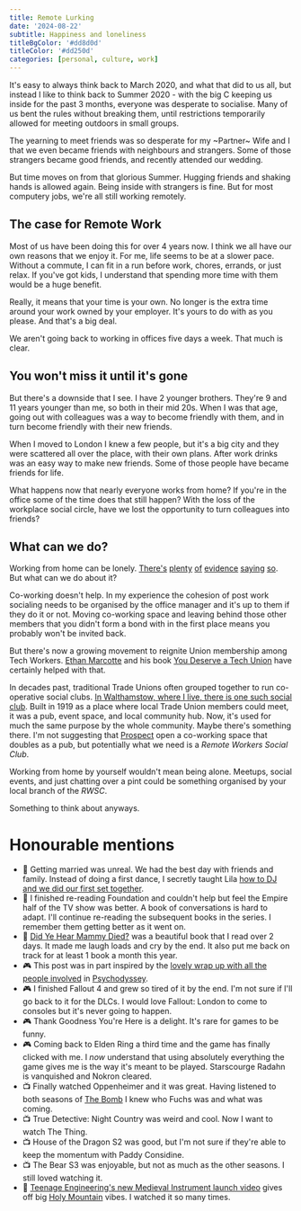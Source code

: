 ```yaml
---
title: Remote Lurking
date: '2024-08-22'
subtitle: Happiness and loneliness
titleBgColor: '#dd8d0d'
titleColor: '#dd250d'
categories: [personal, culture, work]
---
```


It's easy to always think back to March 2020, and what that did to us all, but instead I like to think back to Summer 2020 - with the big C keeping us inside for the past 3 months, everyone was desperate to socialise. Many of us bent the rules without breaking them, until restrictions temporarily allowed for meeting outdoors in small groups.

The yearning to meet friends was so desperate for my ~Partner~ Wife and I that we even became friends with neighbours and strangers. Some of those strangers became good friends, and recently attended our wedding.

But time moves on from that glorious Summer. Hugging friends and shaking hands is allowed again. Being inside with strangers is fine. But for most computery jobs, we're all still working remotely.

## The case for Remote Work

Most of us have been doing this for over 4 years now. I think we all have our own reasons that we enjoy it. For me, life seems to be at a slower pace. Without a commute, I can fit in a run before work, chores, errands, or just relax. If you've got kids, I understand that spending more time with them would be a huge benefit.

Really, it means that your time is your own. No longer is the extra time around your work owned by your employer. It's yours to do with as you please. And that's a big deal.

We aren't going back to working in offices five days a week. That much is clear.

## You won't miss it until it's gone

But there's a downside that I see. I have 2 younger brothers. They're 9 and 11 years younger than me, so both in their mid 20s. When I was that age, going out with colleagues was a way to become friendly with them, and in turn become friendly with their new friends.

When I moved to London I knew a few people, but it's a big city and they were scattered all over the place, with their own plans. After work drinks was an easy way to make new friends. Some of those people have became friends for life.

What happens now that nearly everyone works from home? If you're in the office some of the time does that still happen? With the loss of the workplace social circle, have we lost the opportunity to turn colleagues into friends?

## What can we do?

Working from home can be lonely. [There's](https://www.bbc.com/worklife/article/20220616-is-remote-work-worse-for-wellbeing-than-people-think) [plenty](https://www.theguardian.com/commentisfree/2023/jul/02/working-from-home-mental-health-society) [of](https://www.forbes.com/sites/bryanrobinson/2021/10/15/remote-workers-report-negative-mental-health-impacts-new-study-finds/?sh=545722a174b8) [evidence](https://www.latimes.com/opinion/story/2024-03-21/loneliness-epidemic-work-from-home-remote-guestrooms-airbnb-couchsurfing#:~:text=Now%2C%20as%20an%20adult%2C%20I,days%20spent%20in%20quiet%20solitude.&text=A%202022%20survey%20noted%20that,their%20jobs%20because%20of%20loneliness.) [saying](https://www.reddit.com/r/WFH/comments/107cgct/feeling_isolated_working_from_home/) [so](https://mentalhealth-uk.org/blog/feeling-lonely-while-working-from-home/). But what can we do about it?

Co-working doesn't help. In my experience the cohesion of post work socialing needs to be organised by the office manager and it's up to them if they do it or not. Moving co-working space and leaving behind those other members that you didn't form a bond with in the first place means you probably won't be invited back.

But there's now a growing movement to reignite Union membership among Tech Workers. [Ethan Marcotte](https://ethanmarcotte.com) and his book [You Deserve a Tech Union](https://ethanmarcotte.com/books/you-deserve-a-tech-union/) have certainly helped with that.

In decades past, traditional Trade Unions often grouped together to run co-operative social clubs. [In Walthamstow, where I live, there is one such social club](https://walthamstowtradeshall.com/about). Built in 1919 as a place where local Trade Union members could meet, it was a pub, event space, and local community hub. Now, it's used for much the same purpose by the whole community. Maybe there's something there. I'm not suggesting that [Prospect](https://prospect.org.uk/) open a co-working space that doubles as a pub, but potentially what we need is a _Remote Workers Social Club_.

Working from home by yourself wouldn't mean being alone. Meetups, social events, and just chatting over a pint could be something organised by your local branch of the _RWSC_.

Something to think about anyways.

# Honourable mentions

- 💒 Getting married was unreal. We had the best day with friends and family. Instead of doing a first dance, I secretly taught Lila [how to DJ and we did our first set together](https://soundcloud.com/syntax-terrorist/dj-just-married-b2b-with-secret-special-guest).
- 📖 I finished re-reading Foundation and couldn't help but feel the Empire half of the TV show was better. A book of conversations is hard to adapt. I'll continue re-reading the subsequent books in the series. I remember them getting better as it went on.
- 📖 [Did Ye Hear Mammy Died?](https://uk.bookshop.org/p/books/did-ye-hear-mammy-died-hilarious-tender-absurd-delightful-and-charming-nina-stibbe-seamas-o-reilly/4958208?ean=9780708899236) was a beautiful book that I read over 2 days. It made me laugh loads and cry by the end. It also put me back on track for at least 1 book a month this year.
- 🎮 This post was in part inspired by the [lovely wrap up with all the people involved](https://www.youtube.com/watch?v=FojuFCVg_ng) in [Psychodyssey](blog/psychodyssey).
- 🎮 I finished Fallout 4 and grew so tired of it by the end. I'm not sure if I'll go back to it for the DLCs. I would love Fallout: London to come to consoles but it's never going to happen.
- 🎮 Thank Goodness You're Here is a delight. It's rare for games to be funny.
- 🎮 Coming back to Elden Ring a third time and the game has finally clicked with me. I _now_ understand that using absolutely everything the game gives me is the way it's meant to be played. Starscourge Radahn is vanquished and Nokron cleared.
- 📺 Finally watched Oppenheimer and it was great. Having listened to both seasons of [The Bomb](https://www.bbc.co.uk/sounds/brand/p08llv8n) I knew who Fuchs was and what was coming.
- 📺 True Detective: Night Country was weird and cool. Now I want to watch The Thing.
- 📺 House of the Dragon S2 was good, but I'm not sure if they're able to keep the momentum with Paddy Considine.
- 📺 The Bear S3 was enjoyable, but not as much as the other seasons. I still loved watching it.
- 🔗 [Teenage Engineering's new Medieval Instrument launch video](https://www.youtube.com/watch?v=LVLsRvGMwMk) gives off big [Holy Mountain](https://www.youtube.com/watch?v=zerBaxPbA94) vibes. I watched it so many times.
